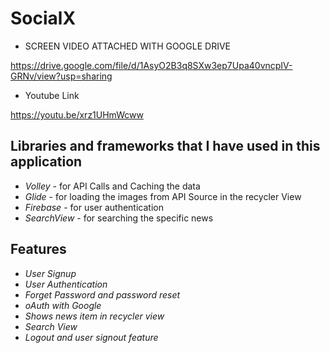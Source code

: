 # SocialX

- SCREEN VIDEO ATTACHED WITH GOOGLE DRIVE

https://drive.google.com/file/d/1AsyO2B3q8SXw3ep7Upa40vncpIV-GRNv/view?usp=sharing

- Youtube Link

https://youtu.be/xrz1UHmWcww

## Libraries and frameworks that I have used in this application

- *Volley* - for API Calls and Caching the data
- *Glide* - for loading the images from API Source in the recycler View
- *Firebase* - for user authentication
- *SearchView* - for searching the specific news

## Features
- *User Signup*
- *User Authentication*
- *Forget Password and password reset*
- *oAuth with Google*
- *Shows news item in recycler view*
- *Search View*
- *Logout and user signout feature*
